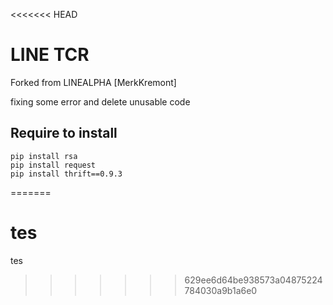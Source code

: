 <<<<<<< HEAD
# LINE TCR
Forked from LINEALPHA [MerkKremont]

fixing some error and delete unusable code 

## Require to install
```
pip install rsa
pip install request
pip install thrift==0.9.3
```
=======
# tes
tes
>>>>>>> 629ee6d64be938573a04875224784030a9b1a6e0
